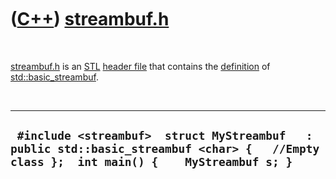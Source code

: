 
 

 

 

 

 

([C++](Cpp.md)) [streambuf.h](CppStreambufH.md)
=================================================

 

[streambuf.h](CppStreambufH.md) is an [STL](CppStl.md) [header
file](CppHeaderFile.md) that contains the
[definition](CppDefinition.md) of
[std::basic\_streambuf](CppBasic_streambuf.md).

 

  -------------------------------------------------------------------------------------------------------------------------------------------
  ` #include <streambuf>  struct MyStreambuf   : public std::basic_streambuf <char> {   //Empty class };  int main() {    MyStreambuf s; }`
  -------------------------------------------------------------------------------------------------------------------------------------------

 

 

 

 

 

 

